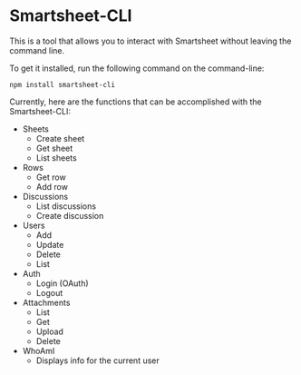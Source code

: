# Smartsheet-CLI
This is a tool that allows you to interact with Smartsheet without leaving the command line.

To get it installed, run the following command on the command-line:

    npm install smartsheet-cli

Currently, here are the functions that can be accomplished with the Smartsheet-CLI:

* Sheets
    * Create sheet
    * Get sheet
    * List sheets
* Rows
    * Get row
    * Add row
* Discussions
    * List discussions
    * Create discussion
* Users
    * Add
    * Update
    * Delete
    * List
* Auth
    * Login (OAuth)
    * Logout
* Attachments
    * List
    * Get
    * Upload
    * Delete
* WhoAmI
    * Displays info for the current user